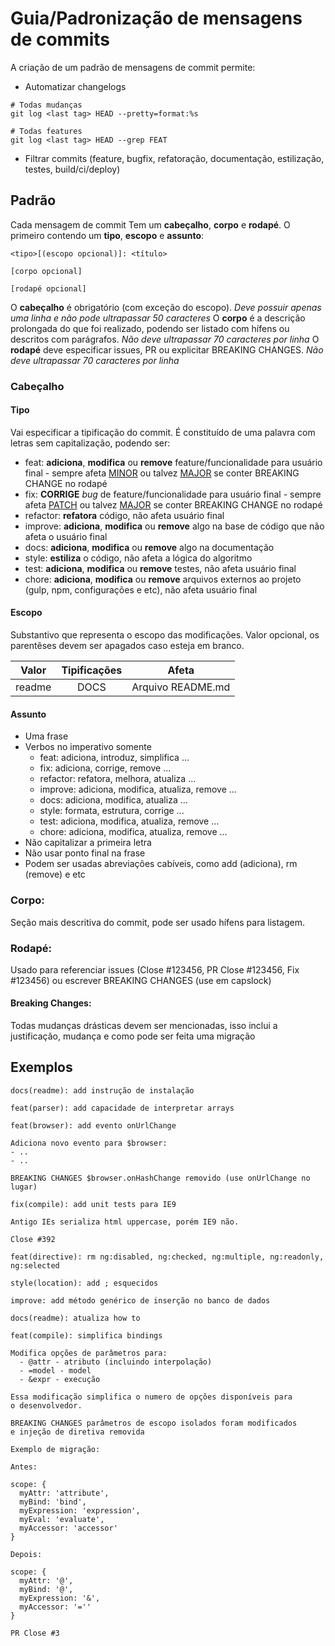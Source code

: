 # Guia/Padronização de mensagens de commits
<!--
https://www.conventionalcommits.org/pt-br/v1.0.0-beta.4/
https://hackwild.com/article/semantic-git-commits/
https://github.com/angular/angular/commits/master
https://github.com/angular/angular/blob/master/CONTRIBUTING.md#-commit-message-guidelines
https://opensource.com/article/19/2/emoji-log-git-commit-messages
https://github.com/ahmadawais/Emoji-Log/
https://gist.github.com/stephenparish/9941e89d80e2bc58a153
-->
A criação de um padrão de mensagens de commit permite:
- Automatizar changelogs
```
# Todas mudanças
git log <last tag> HEAD --pretty=format:%s

# Todas features
git log <last tag> HEAD --grep FEAT
```
- Filtrar commits (feature, bugfix, refatoração, documentação, estilização, testes, build/ci/deploy)

## Padrão
Cada mensagem de commit Tem um **cabeçalho**, **corpo** e **rodapé**. O primeiro contendo um **tipo**, **escopo** e **assunto**:
```
<tipo>[(escopo opcional)]: <título>

[corpo opcional]

[rodapé opcional]
```
O **cabeçalho** é obrigatório (com exceção do escopo). *Deve possuir apenas uma linha e não pode ultrapassar 50 caracteres*
O **corpo** é a descrição prolongada do que foi realizado, podendo ser listado com hífens ou descritos com parágrafos. *Não deve ultrapassar 70 caracteres por linha*
O **rodapé** deve especificar issues, PR ou explicitar BREAKING CHANGES. *Não deve ultrapassar 70 caracteres por linha*

### Cabeçalho
#### Tipo
Vai especificar a tipificação do commit. É constituído de uma palavra com letras sem capitalização, podendo ser:
- feat: **adiciona**, **modifica** ou **remove** feature/funcionalidade para usuário final - sempre afeta [MINOR](https://semver.org/#summary) ou talvez [MAJOR](https://semver.org/#summary) se conter BREAKING CHANGE no rodapé
- fix: **CORRIGE** *bug* de feature/funcionalidade para usuário final - sempre afeta [PATCH](https://semver.org/#summary) ou talvez [MAJOR](https://semver.org/#summary) se conter BREAKING CHANGE no rodapé
- refactor: **refatora** código, não afeta usuário final
- improve: **adiciona**, **modifica** ou **remove** algo na base de código que não afeta o usuário final
- docs: **adiciona**, **modifica** ou **remove** algo na documentação
- style: **estiliza** o código, não afeta a lógica do algoritmo
- test: **adiciona**, **modifica** ou **remove** testes, não afeta usuário final
- chore: **adiciona**, **modifica** ou **remove** arquivos externos ao projeto (gulp, npm, configurações e etc), não afeta usuário final

#### Escopo
Substantivo que representa o escopo das modificações. Valor opcional, os parentêses devem ser apagados caso esteja em branco.

| Valor   | Tipificações    | Afeta               |
|---------|:---------------:|---------------------|
| readme  | DOCS            |  Arquivo README.md  |


#### Assunto
- Uma frase
- Verbos no imperativo somente
  - feat: adiciona, introduz, simplifica ...
  - fix: adiciona, corrige, remove ...
  - refactor: refatora, melhora, atualiza ...
  - improve: adiciona, modifica, atualiza, remove ...
  - docs: adiciona, modifica, atualiza ...
  - style: formata, estrutura, corrige ...
  - test: adiciona, modifica, atualiza, remove ...
  - chore: adiciona, modifica, atualiza, remove ...
- Não capitalizar a primeira letra
- Não usar ponto final na frase
- Podem ser usadas abreviações cabíveis, como add (adiciona), rm (remove) e etc

### Corpo:
Seção mais descritiva do commit, pode ser usado hífens para listagem.

### Rodapé:
Usado para referenciar issues (Close #123456, PR Close #123456, Fix #123456) ou escrever BREAKING CHANGES (use em capslock)

#### Breaking Changes:
Todas mudanças drásticas devem ser mencionadas, isso inclui a justificação, mudança e como pode ser feita uma migração

## Exemplos
```
docs(readme): add instrução de instalação
```
```
feat(parser): add capacidade de interpretar arrays
```
```
feat(browser): add evento onUrlChange

Adiciona novo evento para $browser:
- ..
- ..

BREAKING CHANGES $browser.onHashChange removido (use onUrlChange no lugar)
```
```
fix(compile): add unit tests para IE9

Antigo IEs serializa html uppercase, porém IE9 não.

Close #392
```
```
feat(directive): rm ng:disabled, ng:checked, ng:multiple, ng:readonly, ng:selected
```
```
style(location): add ; esquecidos
```
```
improve: add método genérico de inserção no banco de dados
```
```
docs(readme): atualiza how to
```
```
feat(compile): simplifica bindings

Modifica opções de parâmetros para:
  - @attr - atributo (incluindo interpolação)
  - =model - model
  - &expr - execução

Essa modificação simplifica o numero de opções disponíveis para
o desenvolvedor.

BREAKING CHANGES parâmetros de escopo isolados foram modificados
e injeção de diretiva removida

Exemplo de migração:

Antes:

scope: {
  myAttr: 'attribute',
  myBind: 'bind',
  myExpression: 'expression',
  myEval: 'evaluate',
  myAccessor: 'accessor'
}

Depois:

scope: {
  myAttr: '@',
  myBind: '@',
  myExpression: '&',
  myAccessor: '=''
}

PR Close #3
```

<!--
## [Numerar versões](https://semver.org/#summary):
- MAJOR.MINOR.PATCH
  - MAJOR torna explícita a incompatibilidade de mudanças na API com a versão anterior
  - MINOR adição de funcionalidade sem comprometer uso da API do mesmo modo de versões anteriores
  - PATCH correção de bugs
-->
